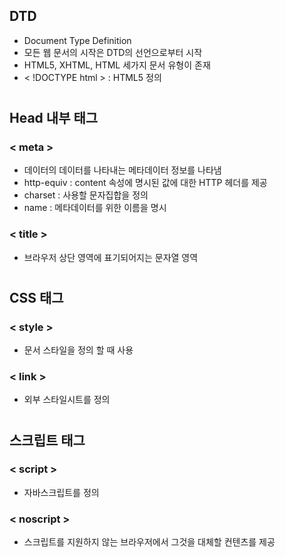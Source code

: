 ## DTD
- Document Type Definition
- 모든 웹 문서의 시작은 DTD의 선언으로부터 시작
- HTML5, XHTML, HTML 세가지 문서 유형이 존재
- < !DOCTYPE html > : HTML5 정의

#
## Head 내부 태그
### < meta >
- 데이터의 데이터를 나타내는 메타데이터 정보를 나타냄
- http-equiv : content 속성에 명시된 값에 대한 HTTP 헤더를 제공
- charset : 사용할 문자집합을 정의
- name : 메타데이터를 위한 이름을 명시
### < title >
- 브라우저 상단 영역에 표기되어지는 문자열 영역

#
## CSS  태그
### < style >
- 문서 스타일을 정의 할 때 사용
### < link >
- 외부 스타일시트를 정의

#
## 스크립트 태그
### < script >
- 자바스크립트를 정의
### < noscript >
- 스크립트를 지원하지 않는 브라우저에서 그것을 대체할 컨텐츠를 제공